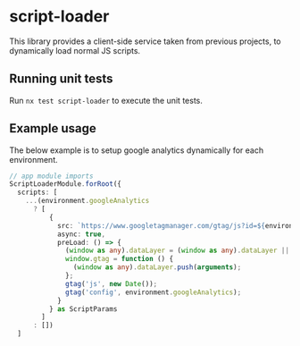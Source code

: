 # script-loader

This library provides a client-side service taken from previous projects, to dynamically
load normal JS scripts.

## Running unit tests

Run `nx test script-loader` to execute the unit tests.

## Example usage

The below example is to setup google analytics dynamically for each environment.

```typescript
// app module imports
ScriptLoaderModule.forRoot({
  scripts: [
    ...(environment.googleAnalytics
      ? [
          {
            src: `https://www.googletagmanager.com/gtag/js?id=${environment.googleAnalytics}`,
            async: true,
            preLoad: () => {
              (window as any).dataLayer = (window as any).dataLayer || [];
              window.gtag = function () {
                (window as any).dataLayer.push(arguments);
              };
              gtag('js', new Date());
              gtag('config', environment.googleAnalytics);
            }
          } as ScriptParams
        ]
      : [])
  ]
```
